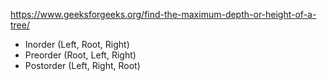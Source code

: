 https://www.geeksforgeeks.org/find-the-maximum-depth-or-height-of-a-tree/


* Inorder (Left, Root, Right) 
* Preorder (Root, Left, Right)
* Postorder (Left, Right, Root)